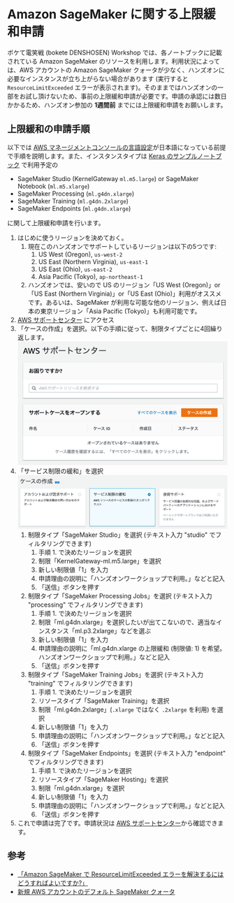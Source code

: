 # Amazon SageMaker に関する上限緩和申請

ボケて電笑戦 (bokete DENSHOSEN) Workshop では、各ノートブックに記載されている Amazon SageMaker のリソースを利用します。利用状況によっては、AWS アカウントの Amazon SageMaker クォータが少なく、ハンズオンに必要なインスタンスが立ち上がらない場合があります (実行すると `ResourceLimitExceeded` エラーが表示されます)。そのままではハンズオンの一部をお試し頂けないため、事前の上限緩和申請が必要です。申請の承認には数日かかるため、ハンズオン参加の **1週間前** までには上限緩和申請をお願いします。

## 上限緩和の申請手順
以下では [AWS マネージメントコンソールの言語設定](https://console.aws.amazon.com/settings/home)が日本語になっている前提で手順を説明します。また、インスタンスタイプは [Keras のサンプルノートブック](notebook/keras_baseline/bokete_keras_on_sagemaker.ipynb) で利用予定の 
- SageMaker Studio (KernelGateway `ml.m5.large`) or SageMaker Notebook (`ml.m5.xlarge`)
- SageMaker Processing (`ml.g4dn.xlarge`)
- SageMaker Training (`ml.g4dn.2xlarge`)
- SageMaker Endpoints (`ml.g4dn.xlarge`) 

に関して上限緩和申請を行います。

1. はじめに使うリージョンを決めておく。
    1. 現在このハンズオンでサポートしているリージョンは以下の5つです: 
        1. US West (Oregon), `us-west-2`
        1. US East (Northern Virginia), `us-east-1`
        1. US East (Ohio), `us-east-2`
        1. Asia Pacific (Tokyo), `ap-northeast-1`
    1. ハンズオンでは、安いので US のリージョン「US West (Oregon)」or「US East (Northern Virginia)」or「US East (Ohio)」利用がオススメです。あるいは、SageMaker が利用な可能な他のリージョン、例えば日本の東京リージョン「Asia Pacific (Tokyo)」も利用可能です。
1. [AWS サポートセンター](https://console.aws.amazon.com/support/) にアクセス
1. 「ケースの作成」を選択。以下の手順に従って、制限タイプごとに4回繰り返します。 ![AWS Support](docs/image/aws_support.png)
1. 「サービス制限の緩和」を選択 ![Create case](docs/image/create_case.png)
    1. 制限タイプ「SageMaker Studio」を選択 (テキスト入力 "studio" でフィルタリングできます)
        1. 手順 1. で決めたリージョンを選択
        1. 制限「KernelGateway-ml.m5.large」を選択
        1. 新しい制限値「1」を入力
        1. 申請理由の説明に「ハンズオンワークショップで利用。」などと記入
        1. 「送信」ボタンを押す
    1. 制限タイプ「SageMaker Processing Jobs」を選択 (テキスト入力 "processing" でフィルタリングできます)
        1. 手順 1. で決めたリージョンを選択
        1. 制限「ml.g4dn.xlarge」を選択したいが出てこないので、適当なインスタンス「ml.p3.2xlarge」などを選ぶ
        1. 新しい制限値「1」を入力
        1. 申請理由の説明に「ml.g4dn.xlarge の上限緩和 (制限値: 1) を希望。ハンズオンワークショップで利用。」などと記入
        1. 「送信」ボタンを押す
    1. 制限タイプ「SageMaker Training Jobs」を選択 (テキスト入力 "training" でフィルタリングできます)
        1. 手順 1. で決めたリージョンを選択
        1. リソースタイプ「SageMaker Training」を選択
        1. 制限「ml.g4dn.2xlarge」(`.xlarge` ではなく `.2xlarge` を利用) を選択
        1. 新しい制限値「1」を入力
        1. 申請理由の説明に「ハンズオンワークショップで利用。」などと記入
        1. 「送信」ボタンを押す
    1. 制限タイプ「SageMaker Endpoints」を選択 (テキスト入力 "endpoint" でフィルタリングできます)
        1. 手順 1. で決めたリージョンを選択
        1. リソースタイプ「SageMaker Hosting」を選択
        1. 制限「ml.g4dn.xlarge」を選択
        1. 新しい制限値「1」を入力
        1. 申請理由の説明に「ハンズオンワークショップで利用。」などと記入
        1. 「送信」ボタンを押す
1. これで申請は完了です。申請状況は [AWS サポートセンター](https://console.aws.amazon.com/support/)から確認できます。


## 参考
- [「Amazon SageMaker で ResourceLimitExceeded エラーを解決するにはどうすればよいですか?」](https://aws.amazon.com/jp/premiumsupport/knowledge-center/resourcelimitexceeded-sagemaker/?nc1=h_ls)
- [新規 AWS アカウントのデフォルト SageMaker クォータ](https://docs.aws.amazon.com/general/latest/gr/sagemaker.html#limits_sagemaker)
